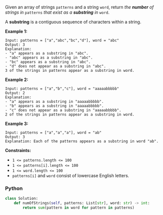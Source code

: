 Given an array of strings  `patterns`  and a string  `word`, return  _the  **number**  of strings in_ `patterns` _that exist as a  **substring**  in_ `word`.

A  **substring**  is a contiguous sequence of characters within a string.

**Example 1:**
```
Input: patterns = ["a","abc","bc","d"], word = "abc"
Output: 3
Explanation:
- "a" appears as a substring in "abc".
- "abc" appears as a substring in "abc".
- "bc" appears as a substring in "abc".
- "d" does not appear as a substring in "abc".
3 of the strings in patterns appear as a substring in word.
```

**Example 2:**
```
Input: patterns = ["a","b","c"], word = "aaaaabbbbb"
Output: 2
Explanation:
- "a" appears as a substring in "aaaaabbbbb".
- "b" appears as a substring in "aaaaabbbbb".
- "c" does not appear as a substring in "aaaaabbbbb".
2 of the strings in patterns appear as a substring in word.
```

**Example 3:**
```
Input: patterns = ["a","a","a"], word = "ab"
Output: 3
Explanation: Each of the patterns appears as a substring in word "ab".
```

**Constraints:**

-   `1 <= patterns.length <= 100`
-   `1 <= patterns[i].length <= 100`
-   `1 <= word.length <= 100`
-   `patterns[i]`  and  `word`  consist of lowercase English letters.


### Python
```python
class Solution:
    def numOfStrings(self, patterns: List[str], word: str) -> int:
        return sum(pattern in word for pattern in patterns)
```